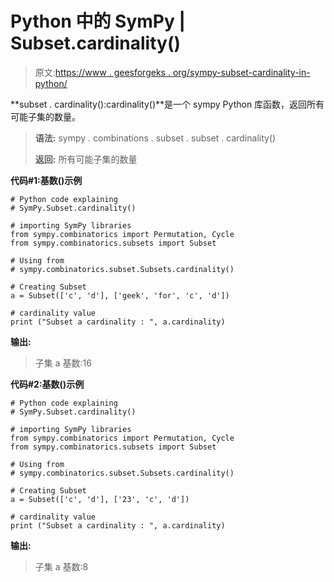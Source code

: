 # Python 中的 SymPy | Subset.cardinality()

> 原文:[https://www . geesforgeks . org/sympy-subset-cardinality-in-python/](https://www.geeksforgeeks.org/sympy-subset-cardinality-in-python/)

**subset . cardinality():cardinality()**是一个 sympy Python 库函数，返回所有可能子集的数量。

> **语法:**
> sympy . combinations . subset . subset . cardinality()
> 
> **返回:**
> 所有可能子集的数量

**代码#1:基数()示例**

```
# Python code explaining
# SymPy.Subset.cardinality()

# importing SymPy libraries
from sympy.combinatorics import Permutation, Cycle
from sympy.combinatorics.subsets import Subset

# Using from 
# sympy.combinatorics.subset.Subsets.cardinality()

# Creating Subset
a = Subset(['c', 'd'], ['geek', 'for', 'c', 'd'])

# cardinality value
print ("Subset a cardinality : ", a.cardinality)
```

**输出:**

> 子集 a 基数:16

**代码#2:基数()示例**

```
# Python code explaining
# SymPy.Subset.cardinality()

# importing SymPy libraries
from sympy.combinatorics import Permutation, Cycle
from sympy.combinatorics.subsets import Subset

# Using from 
# sympy.combinatorics.subset.Subsets.cardinality()

# Creating Subset
a = Subset(['c', 'd'], ['23', 'c', 'd'])

# cardinality value
print ("Subset a cardinality : ", a.cardinality)
```

**输出:**

> 子集 a 基数:8